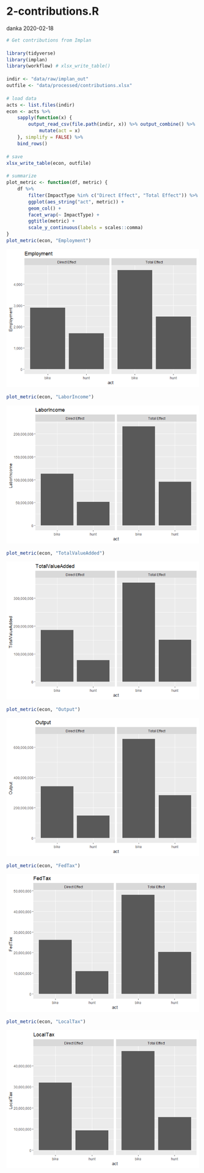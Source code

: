 2-contributions.R
================
danka
2020-02-18

``` r
# Get contributions from Implan

library(tidyverse)
library(implan)
library(workflow) # xlsx_write_table()

indir <- "data/raw/implan_out"
outfile <- "data/processed/contributions.xlsx"

# load data
acts <- list.files(indir)
econ <- acts %>%
    sapply(function(x) {
        output_read_csv(file.path(indir, x)) %>% output_combine() %>%
            mutate(act = x)
    }, simplify = FALSE) %>%
    bind_rows()

# save
xlsx_write_table(econ, outfile)

# summarize
plot_metric <- function(df, metric) {
    df %>%
        filter(ImpactType %in% c("Direct Effect", "Total Effect")) %>%
        ggplot(aes_string("act", metric)) +
        geom_col() +
        facet_wrap(~ ImpactType) +
        ggtitle(metric) +
        scale_y_continuous(labels = scales::comma)
}
plot_metric(econ, "Employment")
```

![](2-contributions_files/figure-gfm/unnamed-chunk-1-1.png)<!-- -->

``` r
plot_metric(econ, "LaborIncome")
```

![](2-contributions_files/figure-gfm/unnamed-chunk-1-2.png)<!-- -->

``` r
plot_metric(econ, "TotalValueAdded")
```

![](2-contributions_files/figure-gfm/unnamed-chunk-1-3.png)<!-- -->

``` r
plot_metric(econ, "Output")
```

![](2-contributions_files/figure-gfm/unnamed-chunk-1-4.png)<!-- -->

``` r
plot_metric(econ, "FedTax")
```

![](2-contributions_files/figure-gfm/unnamed-chunk-1-5.png)<!-- -->

``` r
plot_metric(econ, "LocalTax")
```

![](2-contributions_files/figure-gfm/unnamed-chunk-1-6.png)<!-- -->
